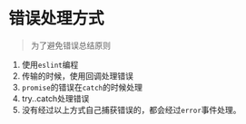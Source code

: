 # 错误处理方式
> 为了避免错误总结原则

1. 使用`eslint`编程
2. 传输的时候，使用回调处理错误
3. `promise`的错误在`catch`的时候处理
4. try..catch处理错误
5. 没有经过以上方式自己捕获错误的，都会经过`error`事件处理。
